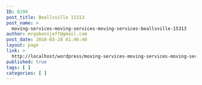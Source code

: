 ```yaml
---
ID: 6199
post_title: Beallsville 15313
post_name: >
  moving-services-moving-services-moving-services-beallsville-15313
author: mrgabonijeff@gmail.com
post_date: 2018-03-28 01:46:48
layout: page
link: >
  http://localhost/wordpress/moving-services-moving-services-moving-services-beallsville-15313/
published: true
tags: [ ]
categories: [ ]
---
```

